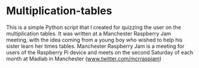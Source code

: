 Multiplication-tables
=====================

This is a simple Python script that I created for quizzing the user on the multiplication tables. It was written at a Manchester Raspberry Jam meeting, with the idea coming from a young boy who wished to help his sister learn her times tables. Manchester Raspberry Jam is a meeting for users of the Raspberry Pi device and meets on the second Saturday of each month at Madlab in Manchester (www.twitter.com/mcrraspjam)